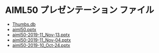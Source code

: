 <!--
This is a machine generated file, and should not be edited, as it will be overwritten with future updates.
-->

# <a name="aiml50-presentation-files"></a>AIML50 プレゼンテーション ファイル

- [Thumbs.db](https://globaleventcdn.blob.core.windows.net/assets/aiml/aiml50/Thumbs.db)
- [aiml50.pptx](https://globaleventcdn.blob.core.windows.net/assets/aiml/aiml50/aiml50.pptx)
- [aiml50-2019-11_Nov-13.pptx](https://globaleventcdn.blob.core.windows.net/assets/aiml/aiml50/aiml50-2019-11_Nov-13.pptx)
- [aiml50-2019-11_Nov-04.pptx](https://globaleventcdn.blob.core.windows.net/assets/aiml/aiml50/aiml50-2019-11_Nov-04.pptx)
- [aiml50-2019-10_Oct-24.pptx](https://globaleventcdn.blob.core.windows.net/assets/aiml/aiml50/aiml50-2019-10_Oct-24.pptx)


